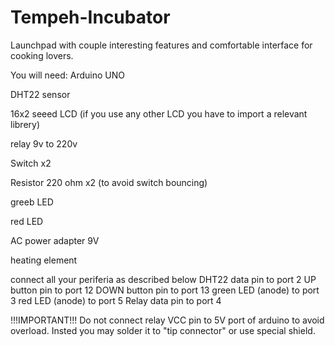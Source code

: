 # Tempeh-Incubator
Launchpad with couple interesting features and comfortable interface for cooking lovers.

You will need:
  Arduino UNO
  
  DHT22 sensor
  
  16x2 seeed LCD (if you use any other LCD you have to import a relevant librery)
  
  relay 9v to 220v
  
  Switch  x2
  
  Resistor 220 ohm  x2 (to avoid switch bouncing)
  
  greeb LED
  
  red LED
  
  AC power adapter 9V
  
  heating element
  
  
connect all your periferia as described below
  DHT22 data pin to port 2
  UP button pin to port 12
  DOWN button pin to port 13
  green LED (anode) to port 3
  red LED (anode) to port 5
  Relay data pin to port 4
 
 !!!IMPORTANT!!!
 Do not connect relay VCC pin to 5V port of arduino to avoid overload. Insted you may solder it to "tip connector" or use special shield.
